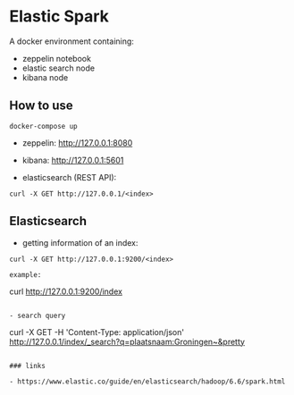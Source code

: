 # Elastic Spark

A docker environment containing:

- zeppelin notebook
- elastic search node
- kibana node

## How to use

```
docker-compose up
```

- zeppelin: http://127.0.0.1:8080
- kibana: http://127.0.0.1:5601

- elasticsearch (REST API):
```
curl -X GET http://127.0.0.1/<index>
```

## Elasticsearch

- getting information of an index:
```
curl -X GET http://127.0.0.1:9200/<index>

example:
```
curl http://127.0.0.1:9200/index
```

- search query
```
curl -X GET -H 'Content-Type: application/json' http://127.0.0.1/index/_search?q=plaatsnaam:Groningen~&pretty
```

### links

- https://www.elastic.co/guide/en/elasticsearch/hadoop/6.6/spark.html
